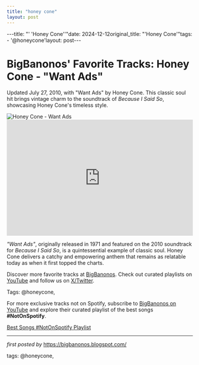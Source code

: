 ```yaml
---
title: "honey cone"
layout: post
---
```

---title: "' 'Honey Cone''"date: 2024-12-12original_title: "'Honey Cone'"tags:  - '@honeycone'layout: post---<!-- Post Title --><h1 >BigBanonos' Favorite Tracks: Honey Cone - "Want Ads"</h1> <!-- Introductory Text --><p >Updated July 27, 2010, with "Want Ads" by Honey Cone. This classic soul hit brings vintage charm to the soundtrack of *Because I Said So*, showcasing Honey Cone's timeless style.</p> <!-- Featured Image --><div > <img src="https://upload.wikimedia.org/wikipedia/en/2/2c/Want_Ads_by_Honey_Cone_US_vinyl_single_side-A_label_A.png" alt="Honey Cone - Want Ads" /></div> <!-- YouTube Video Embed --><div > <iframe width="100%" height="315" src="https://www.youtube.com/embed/P2S6pp-n8_M" title="Honey Cone - Want Ads (1971) | TV Appearance" frameborder="0" allow="accelerometer; autoplay; encrypted-media; gyroscope; picture-in-picture; web-share" referrerpolicy="strict-origin-when-cross-origin" allowfullscreen></iframe></div> <!-- Song Information --><div > <p><em>"Want Ads"</em>, originally released in 1971 and featured on the 2010 soundtrack for *Because I Said So*, is a quintessential example of classic soul. Honey Cone delivers a catchy and empowering anthem that remains as relatable today as when it first topped the charts.</p></div> <!-- Footer Links --><div > <p>Discover more favorite tracks at <a href="https://bigbanonos.blogspot.com/" target="_blank">BigBanonos</a>. Check out curated playlists on <a href="https://www.youtube.com/@BigBanonos" target="_blank">YouTube</a> and follow us on <a href="https://x.com/bigbanonos" target="_blank">X/Twitter</a>.</p></div> <!-- Tags --><p >Tags: @honeycone,</p><!--Subscribe and Playlist Links--><div>    <p>For more exclusive tracks not on Spotify, subscribe to <a href="https://www.youtube.com/@BigBanonos" target="_blank">BigBanonos on YouTube</a> and explore their curated playlist of the best songs <strong>#NotOnSpotify</strong>.</p>    <p><a href="https://www.youtube.com/playlist?list=PLtuNtuTatqI0kFahUCbtbfenC_ET5O_tr" target="_blank">Best Songs #NotOnSpotify Playlist<br /></a></p></div><hr /><p><em>first posted by</em> <a href="https://bigbanonos.blogspot.com/" rel="noopener" target="_new">https://bigbanonos.blogspot.com/</a></p><p>tags: @honeycone,</p>